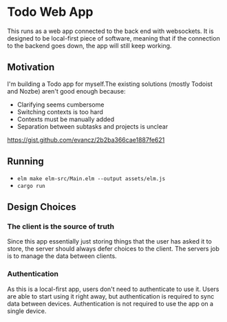 # Todo Web App

This runs as a web app connected to the back end with websockets.
It is designed to be local-first piece of software, meaning that if the connection to the backend goes down, the app will still keep working.

## Motivation

I'm building a Todo app for myself.The existing solutions (mostly Todoist and Nozbe) aren't good enough because:

- Clarifying seems cumbersome
- Switching contexts is too hard
- Contexts must be manually added
- Separation between subtasks and projects is unclear

https://gist.github.com/evancz/2b2ba366cae1887fe621

## Running

- `elm make elm-src/Main.elm --output assets/elm.js`
- `cargo run`

## Design Choices

### The client is the source of truth

Since this app essentially just storing things that the user has asked it to store, the server should always defer choices to the client.
The servers job is to manage the data between clients.

### Authentication

As this is a local-first app, users don't need to authenticate to use it.
Users are able to start using it right away, but authentication is required to sync data between devices.
Authentication is not required to use the app on a single device.

